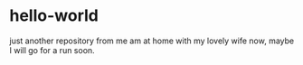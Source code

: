 # hello-world
just another repository from me
am at home with my lovely wife now, maybe I will go for a run soon. 
